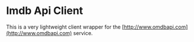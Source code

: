# Imdb Api Client

This is a very lightweight client wrapper for the [http://www.omdbapi.com](http://www.omdbapi.com) service.